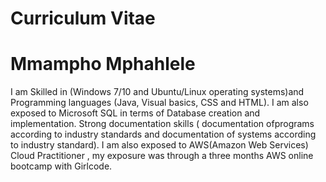 # Curriculum Vitae
<html>
 <body>
 
<h1>Mmampho Mphahlele</h1>
<p>I am Skilled in (Windows 7/10 and Ubuntu/Linux operating systems)and
Programming languages (Java, Visual basics, CSS and HTML). I am also
exposed to Microsoft SQL in terms of Database creation and
implementation. Strong documentation skills ( documentation ofprograms
according to industry standards and documentation of systems according to
industry standard). I am also exposed to AWS(Amazon Web Services) Cloud
Practitioner , my exposure was through a three months AWS online
bootcamp with Girlcode.</p>

</body>
  
</html>
